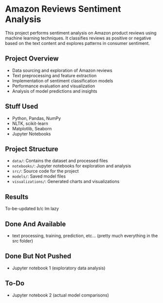 # Amazon Reviews Sentiment Analysis

This project performs sentiment analysis on Amazon product reviews using machine learning techniques. It classifies reviews as positive or negative based on the text content and explores patterns in consumer sentiment.

## Project Overview

- Data sourcing and exploration of Amazon reviews
- Text preprocessing and feature extraction
- Implementation of sentiment classification models
- Performance evaluation and visualization
- Analysis of model predictions and insights

## Stuff Used

- Python, Pandas, NumPy
- NLTK, scikit-learn
- Matplotlib, Seaborn
- Jupyter Notebooks

## Project Structure

- `data/`: Contains the dataset and processed files
- `notebooks/`: Jupyter notebooks for exploration and analysis
- `src/`: Source code for the project
- `models/`: Saved model files
- `visualizations/`: Generated charts and visualizations

## Results

To-be-updated b/c Im lazy

## Done And Available
- text processing, training, prediction, etc... (pretty much everything in the src folder)

## Done But Not Pushed
- Jupyter notebook 1 (exploratory data analysis)

## To-Do
- Jupyter notebook 2 (actual model comparisons)
